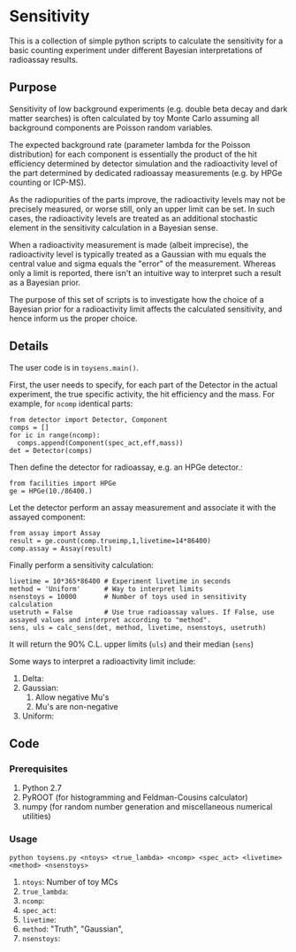 # Sensitivity

This is a collection of simple python scripts to calculate the sensitivity for a basic counting experiment under different Bayesian interpretations of radioassay results.

## Purpose

Sensitivity of low background experiments (e.g. double beta decay and dark matter searches) is often calculated by toy Monte Carlo assuming all background components are Poisson random variables. 

The expected background rate (parameter lambda for the Poisson distribution) for each component is essentially the product of the hit efficiency determined by detector simulation and the radioactivity level of the part determined by dedicated radioassay measurements (e.g. by HPGe counting or ICP-MS).

As the radiopurities of the parts improve, the radioactivity levels may not be precisely measured, or worse still, only an upper limit can be set. In such cases, the radioactivity levels are treated as an additional stochastic element in the sensitivity calculation in a Bayesian sense. 

When a radioactivity measurement is made (albeit imprecise), the radioactivity level is typically treated as a Gaussian with mu equals the central value and sigma equals the "error" of the measurement. Whereas only a limit is reported, there isn't an intuitive way to interpret such a result as a Bayesian prior. 

The purpose of this set of scripts is to investigate how the choice of a Bayesian prior for a radioactivity limit affects the calculated sensitivity, and hence inform us the proper choice.

## Details

The user code is in `toysens.main()`.

First, the user needs to specify, for each part of the Detector in the actual experiment, 
the true specific activity, the hit efficiency and the mass. For example, for `ncomp` identical parts:
```
from detector import Detector, Component
comps = []
for ic in range(ncomp):
  comps.append(Component(spec_act,eff,mass))
det = Detector(comps)
```
Then define the detector for radioassay, e.g. an HPGe detector.:
```
from facilities import HPGe
ge = HPGe(10./86400.)
```
Let the detector perform an assay measurement and associate it with the assayed component:
```
from assay import Assay
result = ge.count(comp.trueimp,1,livetime=14*86400)
comp.assay = Assay(result)
```
Finally perform a sensitivity calculation:
```
livetime = 10*365*86400 # Experiment livetime in seconds
method = 'Uniform'      # Way to interpret limits
nsenstoys = 10000       # Number of toys used in sensitivity calculation
usetruth = False        # Use true radioassay values. If False, use assayed values and interpret according to "method".
sens, uls = calc_sens(det, method, livetime, nsenstoys, usetruth)
```
It will return the 90% C.L. upper limits (`uls`) and their median (`sens`)

Some ways to interpret a radioactivity limit include:
1. Delta:
2. Gaussian:
   1. Allow negative Mu's
   2. Mu's are non-negative
3. Uniform:

## Code

### Prerequisites
1. Python 2.7
2. PyROOT (for histogramming and Feldman-Cousins calculator)
3. numpy (for random number generation and miscellaneous numerical utilities)

### Usage
`python toysens.py <ntoys> <true_lambda> <ncomp> <spec_act> <livetime> <method> <nsenstoys>`

1. `ntoys`: Number of toy MCs
2. `true_lambda`: 
3. `ncomp`: 
4. `spec_act`:
5. `livetime`: 
6. `method`: "Truth", "Gaussian",
7. `nsenstoys`:

